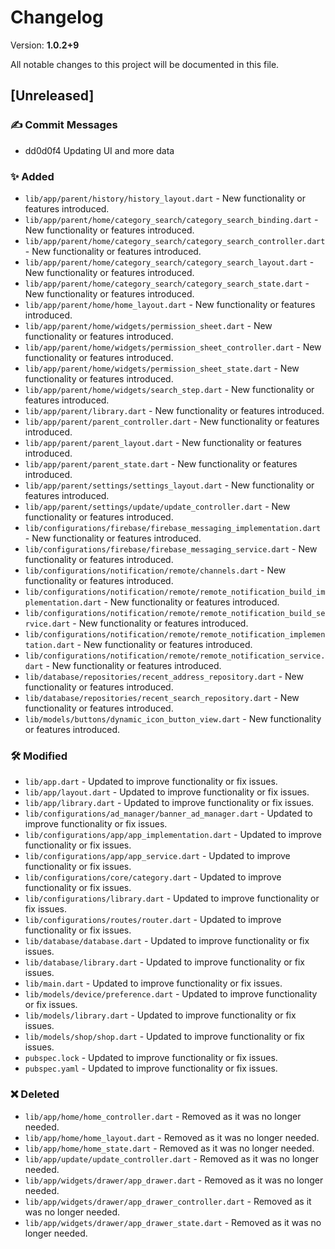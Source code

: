 # Changelog

Version: **1.0.2+9**

All notable changes to this project will be documented in this file.

## [Unreleased]

### ✍️ Commit Messages

* dd0d0f4 Updating UI and more data

### ✨ Added

* `lib/app/parent/history/history_layout.dart` - New functionality or features introduced.
* `lib/app/parent/home/category_search/category_search_binding.dart` - New functionality or features introduced.
* `lib/app/parent/home/category_search/category_search_controller.dart` - New functionality or features introduced.
* `lib/app/parent/home/category_search/category_search_layout.dart` - New functionality or features introduced.
* `lib/app/parent/home/category_search/category_search_state.dart` - New functionality or features introduced.
* `lib/app/parent/home/home_layout.dart` - New functionality or features introduced.
* `lib/app/parent/home/widgets/permission_sheet.dart` - New functionality or features introduced.
* `lib/app/parent/home/widgets/permission_sheet_controller.dart` - New functionality or features introduced.
* `lib/app/parent/home/widgets/permission_sheet_state.dart` - New functionality or features introduced.
* `lib/app/parent/home/widgets/search_step.dart` - New functionality or features introduced.
* `lib/app/parent/library.dart` - New functionality or features introduced.
* `lib/app/parent/parent_controller.dart` - New functionality or features introduced.
* `lib/app/parent/parent_layout.dart` - New functionality or features introduced.
* `lib/app/parent/parent_state.dart` - New functionality or features introduced.
* `lib/app/parent/settings/settings_layout.dart` - New functionality or features introduced.
* `lib/app/parent/settings/update/update_controller.dart` - New functionality or features introduced.
* `lib/configurations/firebase/firebase_messaging_implementation.dart` - New functionality or features introduced.
* `lib/configurations/firebase/firebase_messaging_service.dart` - New functionality or features introduced.
* `lib/configurations/notification/remote/channels.dart` - New functionality or features introduced.
* `lib/configurations/notification/remote/remote_notification_build_implementation.dart` - New functionality or features introduced.
* `lib/configurations/notification/remote/remote_notification_build_service.dart` - New functionality or features introduced.
* `lib/configurations/notification/remote/remote_notification_implementation.dart` - New functionality or features introduced.
* `lib/configurations/notification/remote/remote_notification_service.dart` - New functionality or features introduced.
* `lib/database/repositories/recent_address_repository.dart` - New functionality or features introduced.
* `lib/database/repositories/recent_search_repository.dart` - New functionality or features introduced.
* `lib/models/buttons/dynamic_icon_button_view.dart` - New functionality or features introduced.

### 🛠️ Modified

* `lib/app.dart` - Updated to improve functionality or fix issues.
* `lib/app/layout.dart` - Updated to improve functionality or fix issues.
* `lib/app/library.dart` - Updated to improve functionality or fix issues.
* `lib/configurations/ad_manager/banner_ad_manager.dart` - Updated to improve functionality or fix issues.
* `lib/configurations/app/app_implementation.dart` - Updated to improve functionality or fix issues.
* `lib/configurations/app/app_service.dart` - Updated to improve functionality or fix issues.
* `lib/configurations/core/category.dart` - Updated to improve functionality or fix issues.
* `lib/configurations/library.dart` - Updated to improve functionality or fix issues.
* `lib/configurations/routes/router.dart` - Updated to improve functionality or fix issues.
* `lib/database/database.dart` - Updated to improve functionality or fix issues.
* `lib/database/library.dart` - Updated to improve functionality or fix issues.
* `lib/main.dart` - Updated to improve functionality or fix issues.
* `lib/models/device/preference.dart` - Updated to improve functionality or fix issues.
* `lib/models/library.dart` - Updated to improve functionality or fix issues.
* `lib/models/shop/shop.dart` - Updated to improve functionality or fix issues.
* `pubspec.lock` - Updated to improve functionality or fix issues.
* `pubspec.yaml` - Updated to improve functionality or fix issues.

### ❌ Deleted

* `lib/app/home/home_controller.dart` - Removed as it was no longer needed.
* `lib/app/home/home_layout.dart` - Removed as it was no longer needed.
* `lib/app/home/home_state.dart` - Removed as it was no longer needed.
* `lib/app/update/update_controller.dart` - Removed as it was no longer needed.
* `lib/app/widgets/drawer/app_drawer.dart` - Removed as it was no longer needed.
* `lib/app/widgets/drawer/app_drawer_controller.dart` - Removed as it was no longer needed.
* `lib/app/widgets/drawer/app_drawer_state.dart` - Removed as it was no longer needed.
